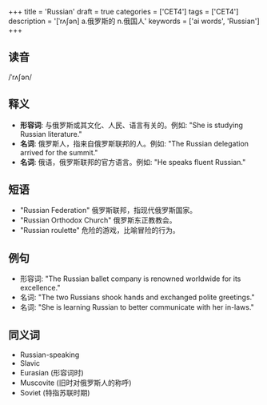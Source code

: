 +++
title = 'Russian'
draft = true
categories = ['CET4']
tags = ['CET4']
description = '[ˈrʌ∫ən] a.俄罗斯的 n.俄国人'
keywords = ['ai words', 'Russian']
+++

## 读音
/ˈrʌʃən/

## 释义
- **形容词**: 与俄罗斯或其文化、人民、语言有关的。例如: "She is studying Russian literature."
- **名词**: 俄罗斯人，指来自俄罗斯联邦的人。例如: "The Russian delegation arrived for the summit."
- **名词**: 俄语，俄罗斯联邦的官方语言。例如: "He speaks fluent Russian."

## 短语
- "Russian Federation" 俄罗斯联邦，指现代俄罗斯国家。
- "Russian Orthodox Church" 俄罗斯东正教教会。
- "Russian roulette" 危险的游戏，比喻冒险的行为。

## 例句
- 形容词: "The Russian ballet company is renowned worldwide for its excellence."
- 名词: "The two Russians shook hands and exchanged polite greetings."
- 名词: "She is learning Russian to better communicate with her in-laws."

## 同义词
- Russian-speaking
- Slavic
- Eurasian (形容词时)
- Muscovite (旧时对俄罗斯人的称呼)
- Soviet (特指苏联时期)
